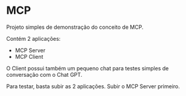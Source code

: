 # MCP

Projeto simples de demonstração do conceito de MCP. 

Contém 2 aplicações:

* MCP Server
* MCP Client

O Client possui também um pequeno chat para testes simples de conversação com o Chat GPT.

Para testar, basta subir as 2 aplicações. Subir o MCP Server primeiro.
